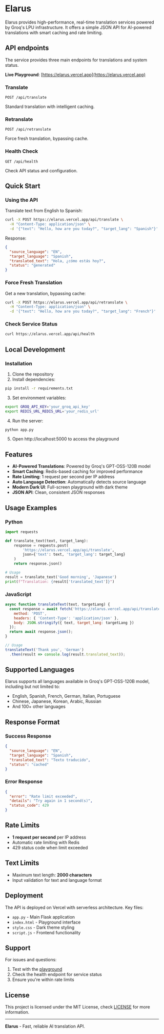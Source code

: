 # Elarus

Elarus provides high-performance, real-time translation services powered by Groq's LPU infrastructure. It offers a simple JSON API for AI-powered translations with smart caching and rate limiting.

## API endpoints

The service provides three main endpoints for translations and system status.

**Live Playground**: [https://elarus.vercel.app](https://elarus.vercel.app)

### Translate
```http
POST /api/translate
```
Standard translation with intelligent caching.

### Retranslate
```http
POST /api/retranslate
```
Force fresh translation, bypassing cache.

### Health Check
```http
GET /api/health
```
Check API status and configuration.

## Quick Start

### Using the API

Translate text from English to Spanish:

```bash
curl -X POST https://elarus.vercel.app/api/translate \
  -H "Content-Type: application/json" \
  -d '{"text": "Hello, how are you today?", "target_lang": "Spanish"}'
```

Response:
```json
{
  "source_language": "EN",
  "target_language": "Spanish",
  "translated_text": "Hola, ¿cómo estás hoy?",
  "status": "generated"
}
```

### Force Fresh Translation

Get a new translation, bypassing cache:

```bash
curl -X POST https://elarus.vercel.app/api/retranslate \
  -H "Content-Type: application/json" \
  -d '{"text": "Hello, how are you today?", "target_lang": "French"}'
```

### Check Service Status

```bash
curl https://elarus.vercel.app/api/health
```

## Local Development

### Installation

1. Clone the repository
2. Install dependencies:
```bash
pip install -r requirements.txt
```

3. Set environment variables:
```bash
export GROQ_API_KEY='your_groq_api_key'
export REDIS_URL_REDIS_URL='your_redis_url'
```

4. Run the server:
```bash
python app.py
```

5. Open http://localhost:5000 to access the playground

## Features

- **AI-Powered Translations**: Powered by Groq's GPT-OSS-120B model
- **Smart Caching**: Redis-based caching for improved performance
- **Rate Limiting**: 1 request per second per IP address
- **Auto Language Detection**: Automatically detects source language
- **Modern Dark UI**: Full-screen playground with dark theme
- **JSON API**: Clean, consistent JSON responses

## Usage Examples

### Python

```python
import requests

def translate_text(text, target_lang):
    response = requests.post(
        'https://elarus.vercel.app/api/translate',
        json={'text': text, 'target_lang': target_lang}
    )
    return response.json()

# Usage
result = translate_text('Good morning', 'Japanese')
print(f"Translation: {result['translated_text']}")
```

### JavaScript

```javascript
async function translateText(text, targetLang) {
  const response = await fetch('https://elarus.vercel.app/api/translate', {
    method: 'POST',
    headers: { 'Content-Type': 'application/json' },
    body: JSON.stringify({ text, target_lang: targetLang })
  });
  return await response.json();
}

// Usage
translateText('Thank you', 'German')
  .then(result => console.log(result.translated_text));
```

## Supported Languages

Elarus supports all languages available in Groq's GPT-OSS-120B model, including but not limited to:

- English, Spanish, French, German, Italian, Portuguese
- Chinese, Japanese, Korean, Arabic, Russian
- And 100+ other languages

## Response Format

### Success Response
```json
{
  "source_language": "EN",
  "target_language": "Spanish",
  "translated_text": "Texto traducido",
  "status": "cached"
}
```

### Error Response
```json
{
  "error": "Rate limit exceeded",
  "details": "Try again in 1 second(s)",
  "status_code": 429
}
```

## Rate Limits

- **1 request per second** per IP address
- Automatic rate limiting with Redis
- 429 status code when limit exceeded

## Text Limits

- Maximum text length: **2000 characters**
- Input validation for text and language format

## Deployment

The API is deployed on Vercel with serverless architecture. Key files:

- `app.py` - Main Flask application
- `index.html` - Playground interface
- `style.css` - Dark theme styling
- `script.js` - Frontend functionality

## Support

For issues and questions:
1. Test with the [playground](https://elarus.vercel.app)
2. Check the health endpoint for service status
3. Ensure you're within rate limits

## License

This project is licensed under the MIT License, check [LICENSE](LICENSE) for more information.

---

**Elarus** - Fast, reliable AI translation API.
